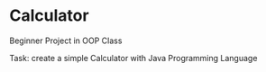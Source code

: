 # Calculator
Beginner Project in OOP Class

Task: create a simple Calculator with Java Programming Language
